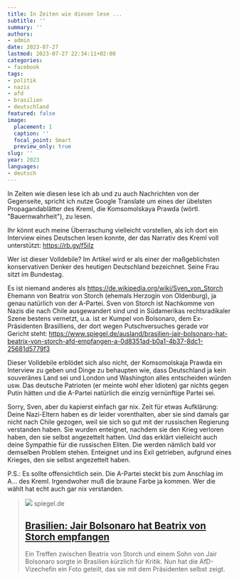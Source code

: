 ```yaml
---
title: In Zeiten wie diesen lese ...
subtitle: ''
summary: ''
authors:
- admin
date: 2023-07-27
lastmod: 2023-07-27 22:34:11+02:00
categories:
- facebook
tags:
- politik
- nazis
- afd
- brasilien
- deutschland
featured: false
image:
  placement: 1
  caption: ''
  focal_point: Smart
  preview_only: true
slug: ''
year: 2023
languages:
- deutsch
---
```


In Zeiten wie diesen lese ich ab und zu auch Nachrichten von der Gegenseite, spricht ich nutze Google Translate um eines der übelsten Propagandablätter des Kreml, die Komsomolskaya Prawda (wörtl. "Bauernwahrheit"), zu lesen. 

Ihr könnt euch meine Überraschung vielleicht vorstellen, als ich dort ein Interview eines Deutschen lesen konnte, der das Narrativ des Kreml voll unterstützt: 
https://rb.gy/f5ilz

Wer ist dieser Volldebile?
Im Artikel wird er als einer der maßgeblichsten konservativen Denker des heutigen Deutschland bezeichnet. Seine Frau sitzt im Bundestag. 

Es ist niemand anderes als https://de.wikipedia.org/wiki/Sven_von_Storch
Ehemann von Beatrix von Storch (ehemals Herzogin von Oldenburg), ja genau natürlich von der A-Partei. Sven von Storch ist Nachkomme von Nazis die nach Chile ausgewandert sind und in Südamerikas rechtsradikaler Szene bestens vernetzt, u.a. ist er Kumpel von Bolsonaro, dem Ex-Präsidenten Brasilliens, der dort wegen Putschversuches gerade vor Gericht steht:  https://www.spiegel.de/ausland/brasilien-jair-bolsonaro-hat-beatrix-von-storch-afd-empfangen-a-0d8351ad-b0a1-4b37-8dc1-25681d5779f3

Dieser Volldebile erblödet sich also nicht, der Komsomolskaja Prawda ein Interview zu geben und Dinge zu behaupten wie, dass Deutschland ja kein souveränes Land sei und London und Washington alles entscheiden würden usw. Das deutsche Patrioten (er meinte wohl eher Idioten) gar nichts gegen Putin hätten und die A-Partei natürlich die einzig vernünftige Partei sei. 

Sorry, Sven, aber du kapierst einfach gar nix. Zeit für etwas Aufklärung: Deine Nazi-Eltern haben es dir leider vorenthalten, aber sie sind damals gar nicht nach Chile gezogen, weil sie sich so gut mit der russischen Regierung verstanden haben. Sie wurden enteignet, nachdem sie den Krieg verloren haben, den sie selbst angezettelt hatten. Und das erklärt vielleicht auch deine Sympathie für die russischen Eliten. Die werden nämlich bald vor demselben Problem stehen. Enteignet und ins Exil getrieben, aufgrund eines Krieges, den sie selbst angezettelt haben. 

P.S.: Es sollte offensichtlich sein. Die A-Partei steckt bis zum Anschlag im A... des Kreml. Irgendwoher muß die braune Farbe ja kommen. Wer die wählt hat echt auch gar nix verstanden.
> [![](https://cdn.prod.www.spiegel.de/images/6be0d53f-5658-494e-ae23-7576fd6b941a_w1200_r1.778_fpx47_fpy13.jpg)](https://www.spiegel.de/ausland/brasilien-jair-bolsonaro-hat-beatrix-von-storch-afd-empfangen-a-0d8351ad-b0a1-4b37-8dc1-25681d5779f3)
> spiegel.de
> ## [Brasilien: Jair Bolsonaro hat Beatrix von Storch empfangen](https://www.spiegel.de/ausland/brasilien-jair-bolsonaro-hat-beatrix-von-storch-afd-empfangen-a-0d8351ad-b0a1-4b37-8dc1-25681d5779f3)
>
>Ein Treffen zwischen Beatrix von Storch und einem Sohn von Jair Bolsonaro sorgte in Brasilien kürzlich für Kritik. Nun hat die AfD-Vizechefin ein Foto geteilt, das sie mit dem Präsidenten selbst zeigt.